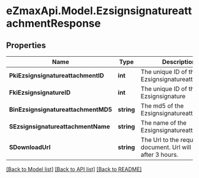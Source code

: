 
# eZmaxApi.Model.EzsignsignatureattachmentResponse

## Properties

Name | Type | Description | Notes
------------ | ------------- | ------------- | -------------
**PkiEzsignsignatureattachmentID** | **int** | The unique ID of the Ezsignsignatureattachment | 
**FkiEzsignsignatureID** | **int** | The unique ID of the Ezsignsignature | 
**BinEzsignsignatureattachmentMD5** | **string** | The md5 of the Ezsignsignatureattachment | 
**SEzsignsignatureattachmentName** | **string** | The name of the Ezsignsignatureattachment | 
**SDownloadUrl** | **string** | The Url to the requested document.  Url will expire after 3 hours. | 

[[Back to Model list]](../README.md#documentation-for-models)
[[Back to API list]](../README.md#documentation-for-api-endpoints)
[[Back to README]](../README.md)

